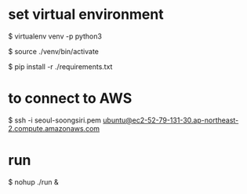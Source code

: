 
# set virtual environment 

$ virtualenv venv -p python3

$ source ./venv/bin/activate

$ pip install -r ./requirements.txt

# to connect to AWS 

$ ssh -i seoul-soongsiri.pem ubuntu@ec2-52-79-131-30.ap-northeast-2.compute.amazonaws.com

# run

$ nohup ./run &


